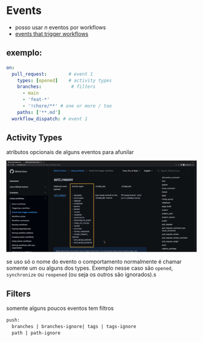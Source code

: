 # Events

- posso usar _n_ eventos por workflows
- [events that trigger workflows](https://docs.github.com/pt/actions/writing-workflows/choosing-when-your-workflow-runs/events-that-trigger-workflows)

## exemplo:

```yaml
on:
  pull_request:        # event 1
    types: [opened]    # activity types
    branches:           # filters
      - main
      - 'feat-*'
      - '!chore/**' # one or more / too
    paths: ['**.md']
  workflow_dispatch: # event 1
```

## Activity Types

atributos opcionais de alguns eventos para afunilar

![exemplo pull_request](<../assets/Screenshot from 2025-06-15 10-21-36.png>)

se uso só o nome do evento o comportamento normalmente é chamar somente um ou alguns dos types. Exemplo nesse caso são `opened`, `synchronize` ou `reopened` (ou seja os outros são ignorados).s

## Filters

somente alguns poucos eventos tem filtros

```txt
push:
  branches | branches-ignore| tags | tags-ignore
  path | path-ignore
```
